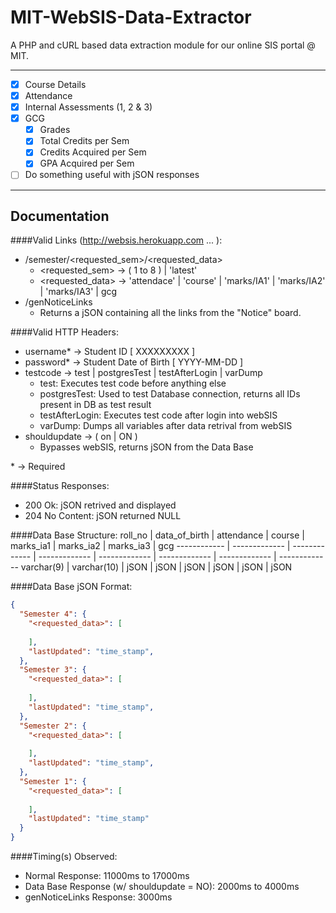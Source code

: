 # MIT-WebSIS-Data-Extractor

A PHP and cURL based data extraction module for our online SIS portal @ MIT.

---

- [x] Course Details
- [x] Attendance
- [x] Internal Assessments (1, 2 & 3)
- [x] GCG
  - [x] Grades
  - [x] Total Credits per Sem
  - [x] Credits Acquired per Sem
  - [x] GPA Acquired per Sem
- [ ] Do something useful with jSON responses 

---
Documentation
------

####Valid Links (http://websis.herokuapp.com ... ):
- /semester/\<requested\_sem\>/\<requested\_data\>
  - \<requested\_sem\> → ( 1 to 8 ) | 'latest' 
  - \<requested\_data\> → 'attendace' | 'course' | 'marks/IA1' | 'marks/IA2' | 'marks/IA3' | gcg
- /genNoticeLinks
  - Returns a jSON containing all the links from the "Notice" board. 

####Valid HTTP Headers:
- username* → Student ID [ XXXXXXXXX ]
- password* → Student Date of Birth [ YYYY-MM-DD ]
- testcode → test | postgresTest | testAfterLogin | varDump
  - test: Executes test code before anything else
  - postgresTest: Used to test Database connection, returns all IDs present in DB as test result
  - testAfterLogin: Executes test code after login into webSIS
  - varDump: Dumps all variables after data retrival from webSIS
- shouldupdate → ( on | ON )
  - Bypasses webSIS, returns jSON from the Data Base

\* → Required

####Status Responses:
- 200 Ok: jSON retrived and displayed
- 204 No Content: jSON returned NULL

####Data Base Structure:
roll\_no | data\_of\_birth | attendance | course | marks\_ia1 | marks\_ia2 | marks\_ia3 | gcg
------------ | ------------- | ------------- | ------------- | ------------- | ------------- | ------------- | -------------
varchar(9) | varchar(10) | jSON | jSON | jSON | jSON | jSON | jSON 

####Data Base jSON Format:
```jSON
{
  "Semester 4": {
    "<requested_data>": [
      
    ],
    "lastUpdated": "time_stamp",
  },
  "Semester 3": {
    "<requested_data>": [
     
    ],
    "lastUpdated": "time_stamp",
  },
  "Semester 2": {
    "<requested_data>": [
      
    ],
    "lastUpdated": "time_stamp",
  },
  "Semester 1": {
    "<requested_data>": [
      
    ],
    "lastUpdated": "time_stamp"
  }
}
```

####Timing(s) Observed:
- Normal Response: 11000ms to 17000ms
- Data Base Response (w/ shouldupdate = NO): 2000ms to 4000ms
- genNoticeLinks Response: 3000ms
